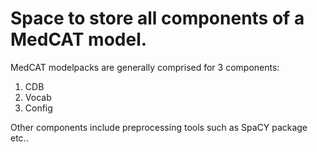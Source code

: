 # Space to store all components of a MedCAT model.

MedCAT modelpacks are generally comprised for 3 components:
1) CDB
2) Vocab
3) Config

Other components include preprocessing tools such as SpaCY package etc..
